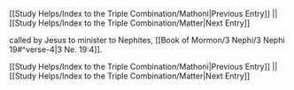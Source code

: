 [[Study Helps/Index to the Triple Combination/Mathoni|Previous Entry]]  ||  [[Study Helps/Index to the Triple Combination/Matter|Next Entry]]

 called by Jesus to minister to Nephites, [[Book of Mormon/3 Nephi/3 Nephi 19#^verse-4|3 Ne. 19:4]].

[[Study Helps/Index to the Triple Combination/Mathoni|Previous Entry]]  ||  [[Study Helps/Index to the Triple Combination/Matter|Next Entry]]